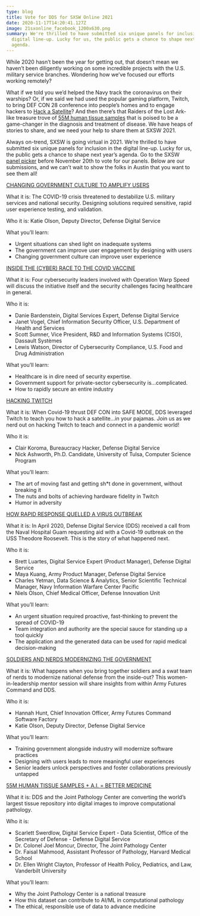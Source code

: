 ```yaml
---
type: blog
title: Vote for DDS for SXSW Online 2021
date: 2020-11-17T14:20:41.127Z
image: 21sxonline_facebook_1200x630.png
summary: We're thrilled to have submitted six unique panels for inclusion in the
  digital line-up. Lucky for us, the public gets a chance to shape next year's
  agenda.
---
```

While 2020 hasn’t been the year for getting out, that doesn’t mean we haven’t been diligently working on some incredible projects with the U.S. military service branches. Wondering how we’ve focused our efforts working remotely?

What if we told you we’d helped the Navy track the coronavirus on their warships? Or, if we said we had used the popular gaming platform, Twitch, to bring DEF CON 28 conference into people’s homes and to engage hackers to [Hack a Satellite](https://www.wired.com/story/the-feds-want-these-teams-to-hack-a-satellite-from-home/)? And then there’s that Raiders of the Lost Ark-like treasure trove of [55M human tissue samples](https://www.fedscoop.com/dod-digitization-respiratory-disease-database/) that is poised to be a game-changer in the diagnosis and treatment of disease. We have heaps of stories to share, and we need your help to share them at SXSW 2021.

Always on-trend, SXSW is going virtual in 2021. We’re thrilled to have submitted six unique panels for inclusion in the digital line-up. Lucky for us, the public gets a chance to shape next year’s agenda. Go to the SXSW [panel picker](<SXSW panel picker>) before November 20th to vote for our panels. Below are our submissions, and we can’t wait to show the folks in Austin that you want to see them all!

[CHANGING GOVERNMENT CULTURE TO AMPLIFY USERS](https://panelpicker.sxsw.com/vote/108292)

What it is: The COVID-19 crisis threatened to destabilize U.S. military services and national security. Designing solutions required sensitive, rapid user experience testing, and validation.

Who it is: Katie Olson, Deputy Director, Defense Digital Service

What you’ll learn:

* Urgent situations can shed light on inadequate systems
* The government can improve user engagement by designing with users
* Changing government culture can improve user experience

[INSIDE THE (CYBER) RACE TO THE COVID VACCINE](https://panelpicker.sxsw.com/vote/109326)

What it is: Four cybersecurity leaders involved with Operation Warp Speed will discuss the initiative itself and the security challenges facing healthcare in general.

Who it is:

* Danie Bardenstein, Digital Services Expert, Defense Digital Service
* Janet Vogel, Chief Information Security Officer, U.S. Department of Health and Services
* Scott Sumner, Vice President, R&D and Information Systems (CISO), Dassault Systèmes
* Lewis Watson, Director of Cybersecurity Compliance, U.S. Food and Drug Administration

What you’ll learn:

* Healthcare is in dire need of security expertise.
* Government support for private-sector cybersecurity is...complicated.
* How to rapidly secure an entire industry

[HACKING TWITCH](https://panelpicker.sxsw.com/vote/108306)

What it is: When Covid-19 thrust DEF CON into SAFE MODE, DDS leveraged Twitch to teach you how to hack a satellite...in your pajamas. Join us as we nerd out on hacking Twitch to teach and connect in a pandemic world!

Who it is:

* Clair Koroma, Bureaucracy Hacker, Defense Digital Service
* Nick Ashworth, Ph.D. Candidate, University of Tulsa, Computer Science Program

What you’ll learn:

* The art of moving fast and getting sh*t done in government, without breaking it
* The nuts and bolts of achieving hardware fidelity in Twitch
* Humor in adversity

[HOW RAPID RESPONSE QUELLED A VIRUS OUTBREAK](https://panelpicker.sxsw.com/vote/110285)

What it is: In April 2020, Defense Digital Service (DDS) received a call from the Naval Hospital Guam requesting aid with a Covid-19 outbreak on the USS Theodore Roosevelt. This is the story of what happened next.

Who it is:

* Brett Luartes, Digital Service Expert (Product Manager), Defense Digital Service
* Maya Kuang, Army Product Manager, Defense Digital Service
* Charles Yetman, Data Science & Analytics, Senior Scientific Technical Manager, Navy Information Warfare Center Pacific
* Niels Olson, Chief Medical Officer, Defense Innovation Unit

What you’ll learn:

* An urgent situation required proactive, fast-thinking to prevent the spread of COVID-19
* Team integration and authority are the special sauce for standing up a tool quickly
* The application and the generated data can be used for rapid medical decision-making

[SOLDIERS AND NERDS MODERNIZING THE GOVERNMENT](https://panelpicker.sxsw.com/vote/110338)

What it is: What happens when you bring together soldiers and a swat team of nerds to modernize national defense from the inside-out? This women-in-leadership mentor session will share insights from within Army Futures Command and DDS.

Who it is:

* Hannah Hunt, Chief Innovation Officer, Army Futures Command Software Factory
* Katie Olson, Deputy Director, Defense Digital Service

What you’ll learn:

* Training government alongside industry will modernize software practices
* Designing with users leads to more meaningful user experiences
* Senior leaders unlock perspectives and foster collaborations previously untapped

[55M HUMAN TISSUE SAMPLES + A.I. = BETTER MEDICINE](https://panelpicker.sxsw.com/vote/108859)

What it is: DDS and the Joint Pathology Center are converting the world’s largest tissue repository into digital images to improve computational pathology.

Who it is:

* Scarlett Swerdlow, Digital Service Expert - Data Scientist, Office of the Secretary of Defense - Defense Digital Service
* Dr. Colonel Joel Moncur, Director, The Joint Pathology Center
* Dr. Faisal Mahmood, Assistant Professor of Pathology, Harvard Medical School
* Dr. Ellen Wright Clayton, Professor of Health Policy, Pediatrics, and Law, Vanderbilt University

What you’ll learn:

* Why the Joint Pathology Center is a national treasure
* How this dataset can contribute to AI/ML in computational pathology
* The ethical, responsible use of data to advance medicine
